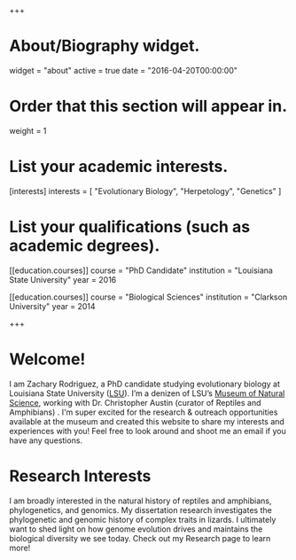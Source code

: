 +++
# About/Biography widget.
widget = "about"
active = true
date = "2016-04-20T00:00:00"

# Order that this section will appear in.
weight = 1

# List your academic interests.
[interests]
  interests = [
    "Evolutionary Biology",
    "Herpetology",
    "Genetics"
  ]

# List your qualifications (such as academic degrees).
[[education.courses]]
  course = "PhD Candidate"
  institution = "Louisiana State University"
  year = 2016

[[education.courses]]
  course = "Biological Sciences"
  institution = "Clarkson University"
  year = 2014

+++

# Welcome!

I am Zachary Rodriguez, a PhD candidate studying evolutionary biology at Louisiana State University ([LSU](http://www.lsu.edu/)).  I’m a denizen of LSU’s [Museum of Natural Science](http://www.lsu.edu/mns/), working with Dr. Christopher Austin (curator of Reptiles and Amphibians) . I'm super excited for the research & outreach opportunities available at the museum and created this website to share my interests and experiences with you! Feel free to look around and shoot me an email if you have any questions.

# Research Interests

I am broadly interested in the natural history of reptiles and amphibians, phylogenetics, and genomics.  My dissertation research investigates the phylogenetic and genomic history of complex traits in lizards. I ultimately want to shed light on how genome evolution drives and maintains the biological diversity we see today. Check out my Research page to learn more!



